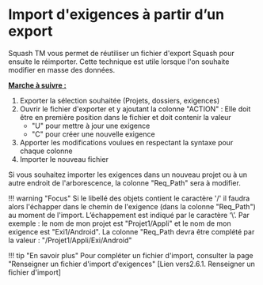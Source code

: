 
# Import d'exigences à partir d’un export

Squash TM vous permet de réutiliser un fichier d'export Squash pour ensuite le réimporter. Cette technique est utile lorsque l'on souhaite modifier en masse des données.

**<u>Marche à suivre : </u>**

 1. Exporter la sélection souhaitée (Projets, dossiers, exigences)
 2. Ouvrir le fichier d'exporter et y ajoutant la colonne "ACTION" : Elle doit être en première position dans le fichier et doit contenir la valeur 
	 - "U" pour mettre à jour une exigence  
	 - "C" pour créer une nouvelle exigence
 3. Apporter les modifications voulues en respectant la syntaxe pour chaque colonne
 4. Importer le nouveau fichier
 
 Si vous souhaitez importer les exigences dans un nouveau projet ou à un autre endroit de l'arborescence, la colonne "Req_Path" sera à modifier.

!!! warning "Focus" 
	Si le libellé des objets contient le caractère '/' il faudra alors l'échapper dans le chemin de l'exigence (dans la colonne "Req_Path") au moment de l'import. L’échappement est indiqué par le caractère ‘\’. 
	Par exemple : le nom de mon projet est "Projet1/Appli" et le nom de mon exigence est "Exi1/Android". La colonne "Req_Path devra être complété par la valeur : "/Projet1\/Appli/Exi\/Android"

	
!!! tip "En savoir plus" 
	   Pour compléter un fichier d'import, consulter la page "Renseigner un fichier d'import d'exigences" [Lien vers2.6.1. Renseigner un fichier d'import]
